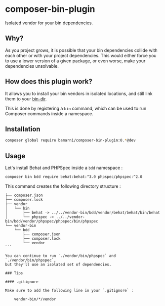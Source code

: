 # composer-bin-plugin

Isolated vendor for your bin dependencies.

## Why?

As you project grows, it is possible that your bin dependencies collide with each other
or with your project dependencies. This would either force you to use a lower version of
a given package, or even worse, make your dependencies unsolvable.

## How does this plugin work?

It allows you to install your bin vendors in isolated locations, and still link them
to your [bin-dir](https://getcomposer.org/doc/06-config.md#bin-dir).

This is done by registering a `bin` command, which can be used to run Composer commands inside a namespace.

## Installation

```sh
composer global require bamarni/composer-bin-plugin:0.*@dev
```

## Usage

Let's install Behat and PHPSpec inside a `bdd` namespace :

```sh
composer bin bdd require behat:behat:^3.0 phpspec/phpspec:^2.0
```

This command creates the following directory structure :

````
├── composer.json
├── composer.lock
├── vendor
│   └── bin
│       ├── behat -> ../../vendor-bin/bdd/vendor/behat/behat/bin/behat
│       └── phpspec -> ../../vendor-bin/bdd/vendor/phpspec/phpspec/bin/phpspec
└── vendor-bin
    └── bdd
        ├── composer.json
        ├── composer.lock
        └── vendor
```

You can continue to run `./vendor/bin/phpspec` and `./vendor/bin/phpspec`,
but they'll use an isolated set of dependencies.

### Tips

#### .gitignore

Make sure to add the following line in your `.gitignore` :

    vendor-bin/*/vendor
